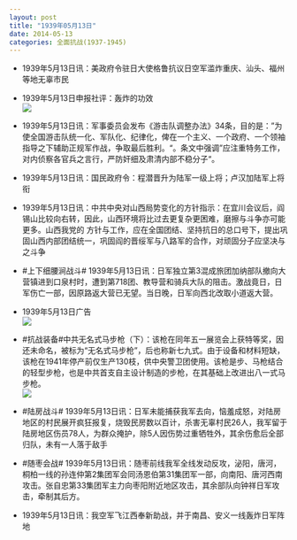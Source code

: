 ```yaml
---
layout: post
title: "1939年05月13日"
date: 2014-05-13
categories: 全面抗战(1937-1945)
---
```


<meta name="referrer" content="no-referrer" />

- 1939年5月13日讯：美政府令驻日大使格鲁抗议日空军滥炸重庆、汕头、福州等地无辜市民 

- 1939年5月13日申报社评：轰炸的功效 <br/><img src="https://ww1.sinaimg.cn/large/aca367d8jw1egcyobs0xmj20k80y5qil.jpg" />

- 1939年5月13日讯：军事委员会发布《游击队调整办法》34条，目的是：”为使全国游击队统一化、军队化、纪律化，俾在一个主义、一个政府、一个领袖指导之下辅助正规军作战，争取最后胜利。“。条文中强调”应注重特务工作，对内侦察各官兵之言行，严防奸细及肃清内部不稳分子“。 

- 1939年5月13日讯：国民政府令：程潜晋升为陆军一级上将；卢汉加陆军上将衔 

- 1939年5月13日讯：中共中央对山西局势变化的方针指示：在宜川会议后，阎锡山比较向右转，因此，山西环境将比过去更复杂更困难，磨擦与斗争亦可能更多。山西我党的 方针与工作，应在全国团结、坚持抗日的总口号下，提出巩固山西内部团结统一，巩固阎的晋绥军与八路军的合作，对顽固分子应坚决与之斗争 

- #上下细腰涧战斗# 1939年5月13日讯：日军独立第3混成旅团加纳部队撤向大营镇进到口泉村时，遭到第718团、教导营和骑兵大队的阻击。激战竟日，日军伤亡一部，因原路返大营已无望。当日晚，日军向西北改取小道返大营。 

- 1939年5月13日广告 <br/><img src="https://ww4.sinaimg.cn/large/aca367d8jw1egchc5xi67j20cl0gv41q.jpg" />

- #抗战装备#中共无名式马步枪（下）：该枪在同年五一展览会上获特等奖，因还未命名，被标为“无名式马步枪”，后也称新七九式。由于设备和材料短缺，该枪在1941年停产前仅生产130枝，供中央警卫团使用。该枪是步、马枪结合的轻型步枪，也是中共首支自主设计制造的步枪，在其基础上改进出八一式马步枪。 <br/><img src="https://ww1.sinaimg.cn/large/aca367d8jw1egcf24bc59j20hs0e2wf9.jpg" />

- #陆房战斗# 1939年5月13日讯：日军未能捕获我军去向，恼羞成怒，对陆房地区的村民展开疯狂报复，烧毁民房数以百计，杀害无辜村民26人，我军留于陆房地区伤员78人，为群众掩护，除5人因伤势过重牺牲外，其余伤愈后全部归队，未有一人落于敌手 

- #随枣会战# 1939年5月13日讯：随枣前线我军全线发动反攻，泌阳，唐河，桐柏一线的孙连仲第2集团军会同汤恩伯第31集团军一部，向南阳、唐河西南攻击。张自忠第33集团军主力向枣阳附近地区攻击，其余部队向钟祥日军攻击，牵制其后方。 

- 1939年5月13日讯：我空军飞江西奉新助战，并于南昌、安义一线轰炸日军阵地 


